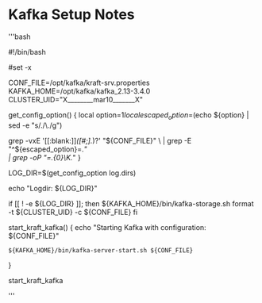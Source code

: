 # Kafka Setup Notes

'''bash

#!/bin/bash

#set -x

CONF_FILE=/opt/kafka/kraft-srv.properties
KAFKA_HOME=/opt/kafka/kafka_2.13-3.4.0
CLUSTER_UID="X________mar10_______X"

get_config_option() {
  local option=$1  
  local escaped_option=$(echo ${option} | sed -e "s/\./\\\./g")

  grep -vxE '[[:blank:]]*([#;].*)?' "${CONF_FILE}" \
    | grep -E "^${escaped_option}=.*" \
    | grep -oP "=.{0}\K.*"
}

LOG_DIR=$(get_config_option log.dirs)

echo "Logdir: ${LOG_DIR}"

if [[ ! -e ${LOG_DIR} ]]; then
    ${KAFKA_HOME}/bin/kafka-storage.sh format -t ${CLUSTER_UID} -c ${CONF_FILE}
fi

start_kraft_kafka() {
    echo "Starting Kafka with configuration: ${CONF_FILE}"

    ${KAFKA_HOME}/bin/kafka-server-start.sh ${CONF_FILE}
}

start_kraft_kafka


'''

